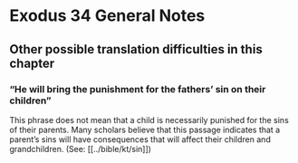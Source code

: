 # Exodus 34 General Notes
## Other possible translation difficulties in this chapter

### “He will bring the punishment for the fathers’ sin on their children”
This phrase does not mean that a child is necessarily punished for the sins of their parents. Many scholars believe that this passage indicates that a parent’s sins will have consequences that will affect their children and grandchildren. (See: [[../bible/kt/sin]])